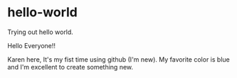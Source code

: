 # hello-world
Trying out hello world.

Hello Everyone!!

Karen here, It's my fist time using github (I'm new).
My favorite color is blue and I'm excellent to create something new.
